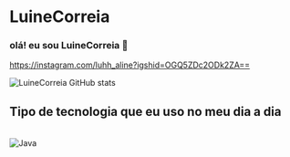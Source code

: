 # LuineCorreia 

### olá! eu sou LuineCorreia 👋

https://instagram.com/luhh_aline?igshid=OGQ5ZDc2ODk2ZA==

![LuineCorreia GitHub stats](https://github-readme-stats.vercel.app/api?username=LuineCorreia&show_icons=true&theme=radical)

## Tipo de tecnologia que eu uso no meu dia a dia

  
<div style ="display: inline_block">
<br/>
<img aling="center" alt="Java"
src="https://img.shields.io/badge/C-00599C?style=for-the-badge&logo=Java&logoColor=white"/>
</div>